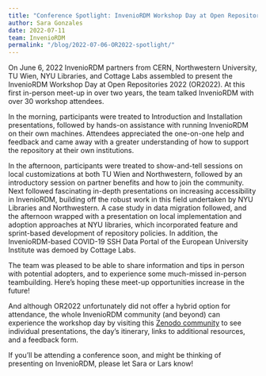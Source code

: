 ```yaml
---
title: "Conference Spotlight: InvenioRDM Workshop Day at Open Repositories 2022"
author: Sara Gonzales
date: 2022-07-11
team: InvenioRDM
permalink: "/blog/2022-07-06-OR2022-spotlight/"
---
```


On June 6, 2022 InvenioRDM partners from CERN, Northwestern University, TU Wien, NYU Libraries, and Cottage Labs assembled to present the InvenioRDM Workshop Day at Open Repositories 2022 (OR2022). At this first in-person meet-up in over two years, the team talked InvenioRDM with over 30 workshop attendees.

In the morning, participants were treated to Introduction and Installation presentations, followed by hands-on assistance with running InvenioRDM on their own machines. Attendees appreciated the one-on-one help and feedback and came away with a greater understanding of how to support the repository at their own institutions.

In the afternoon, participants were treated to show-and-tell sessions on local customizations at both TU Wien and Northwestern, followed by an introductory session on partner benefits and how to join the community. Next followed fascinating in-depth presentations on increasing accessibility in InvenioRDM, building off the robust work in this field undertaken by NYU Libraries and Northwestern. A case study in data migration followed, and the afternoon wrapped with a presentation on local implementation and adoption approaches at NYU libraries, which incorporated feature and sprint-based development of repository policies. In addition, the InvenioRDM-based COVID-19 SSH Data Portal of the European University Institute was demoed by Cottage Labs.

The team was pleased to be able to share information and tips in person with potential adopters, and to experience some much-missed in-person teambuilding. Here’s hoping these meet-up opportunities increase in the future!

And although OR2022 unfortunately did not offer a hybrid option for attendance, the whole InvenioRDM community (and beyond) can experience the workshop day by visiting this [Zenodo community](https://zenodo.org/communities/inveniordm-workshop-2022/) to see individual presentations, the day’s itinerary, links to additional resources, and a feedback form.

If you’ll be attending a conference soon, and might be thinking of presenting on InvenioRDM, please let Sara or Lars know!